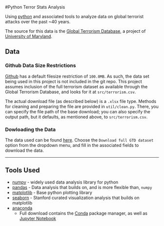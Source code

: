 #Python Terror Stats Analysis

Using [python](https://www.python.org/) and associated tools to analyze data on global terrorist attacks over the past ~40 years.

The source for this data is the [Global Terrorism Database](https://www.start.umd.edu/gtd/), a project of [University of Maryland](http://www.umd.edu/).

## Data

### Github Data Size Restrictions

[Github](https://github.com/) has a default filesize restriction of `100.0MB`. As such, the data set being used in this project is not included in the git repo. This project assumes inclusion of the full terrorism dataset as available through the Global Terrorism Database, and looks for it at `src/terrorism.csv`.

The actual download file (as described below) is a `.xlsx` file type. Methods for cleaning and preparing the file are provided in `util/clean.py`. There, you can specify the file path of the base download; you can also specify the output path, but it defaults, as mentioned above, to `src/terrorism.csv`. 

### Dowloading the Data

The data used can be found [here](https://www.start.umd.edu/gtd/contact/). Choose the `Download full GTD dataset` option from the dropdown menu, and fill in the associated fields to download the data.

---
## Tools Used

* [numpy](http://www.numpy.org/) - widely used data analysis library for python
* [pandas](http://pandas.pydata.org/) - Data analysis that builds on, and is more flexible than, `numpy`
* [matplotlib](http://matplotlib.org/) - Base python plotting library
* [seaborn](https://stanford.edu/~mwaskom/software/seaborn/) - Stanford curated visualization analysis that builds on matplotlib
* [anaconda](https://docs.continuum.io/anaconda/)
  * Full download contains the [Conda](http://conda.pydata.org/docs/) package manager, as well as [Jupyter Notebook](http://jupyter.org/)
